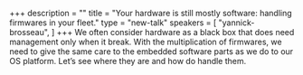 +++
description = ""
title = "Your hardware is still mostly software: handling firmwares in your fleet."
type = "new-talk"
speakers = [
        "yannick-brosseau",
]
+++
We often consider hardware as a black box that does need management only when it break. With the multiplication of firmwares, we need to give the same care to the embedded software parts as we do to our OS platform. Let’s see where they are and how do handle them.